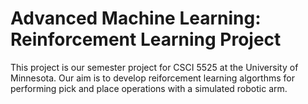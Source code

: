 # Advanced Machine Learning: Reinforcement Learning Project

This project is our semester project for CSCI 5525 at the University of Minnesota. Our aim is to develop
reiforcement learning algorthms for performing pick and place operations with a simulated robotic arm.
